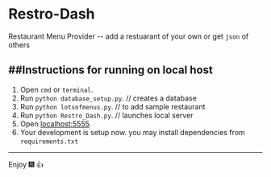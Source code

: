 # Restro-Dash

Restaurant Menu Provider -- add a restuarant of your own or get `json` of others

##Instructions for running on local host
-------------------------------------------------------------
1. Open `cmd` or `terminal`.
2. Run `python database_setup.py`.   // creates a database
3. Run `python lotsofmenus.py`.      // to add sample restaurant
4. Run `python Restro_Dash.py`.      // launches local server
5. Open [localhost:5555](https://localhost:5555).
6. Your development is setup now. you may install dependencies from `requirements.txt`

--------------------------------------------------------------

Enjoy :fireworks: :+1: 




